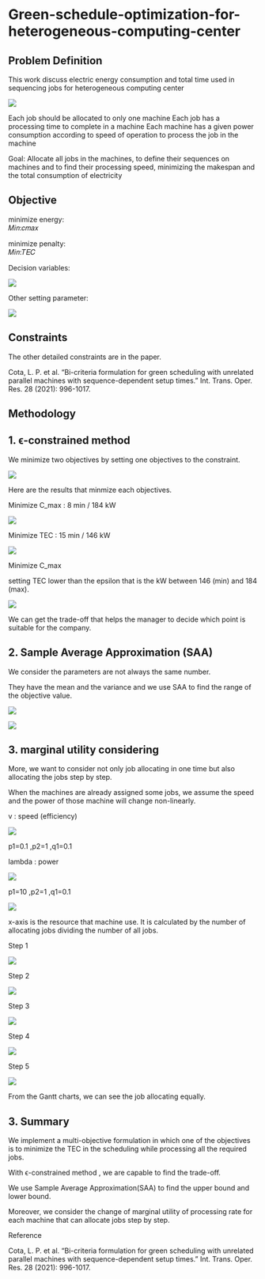 # Green-schedule-optimization-for-heterogeneous-computing-center
## Problem Definition
This work discuss electric energy consumption and total time used in sequencing jobs for heterogeneous computing center

![](https://github.com/EE91941387EE/Green-schedule-optimization-for-heterogeneous-computing-center/blob/main/images/%E5%9C%96%E7%89%871.png)  

Each job should be allocated to only one machine
Each job has a processing time to complete in a machine
Each machine has a given power consumption according to speed of operation to process the job in the machine

Goal: Allocate all jobs in the machines, to define their sequences on machines and to find their processing speed, minimizing the makespan and the total consumption of electricity

## Objective

minimize energy:                                               
𝑀𝑖𝑛:𝑐𝑚𝑎𝑥
 
minimize penalty:                                              
𝑀𝑖𝑛:𝑇𝐸𝐶

Decision variables:

![](https://github.com/EE91941387EE/Green-schedule-optimization-for-heterogeneous-computing-center/blob/main/images/%E5%9C%96%E7%89%872.png)  

Other setting parameter:

![](https://github.com/EE91941387EE/Green-schedule-optimization-for-heterogeneous-computing-center/blob/main/images/%E5%9C%96%E7%89%874.png)  

## Constraints

The other detailed constraints are in the paper.

Cota, L. P. et al. “Bi-criteria formulation for green scheduling with unrelated parallel machines with sequence-dependent setup times.” Int. Trans. Oper. Res. 28 (2021): 996-1017.

## Methodology

## 1. ϵ-constrained method

We minimize two objectives by setting one objectives to the constraint.

![](https://github.com/EE91941387EE/Green-schedule-optimization-for-heterogeneous-computing-center/blob/main/images/%E5%9C%96%E7%89%875.png)

Here are the results that minmize each objectives.

Minimize C_max : 8 min / 184 kW

![](https://github.com/EE91941387EE/Green-schedule-optimization-for-heterogeneous-computing-center/blob/main/images/%E5%9C%96%E7%89%876.png)

Minimize TEC : 15 min / 146 kW

![](https://github.com/EE91941387EE/Green-schedule-optimization-for-heterogeneous-computing-center/blob/main/images/%E5%9C%96%E7%89%877.png)

Minimize C_max

setting TEC lower than the epsilon that is the kW between 146 (min) and 184 (max).

![](https://github.com/EE91941387EE/Green-schedule-optimization-for-heterogeneous-computing-center/blob/main/images/%E5%9C%96%E7%89%878.png)

We can get the trade-off that helps the manager to decide which point is suitable for the company.

## 2. Sample Average Approximation (SAA)

We consider the parameters are not always the same number.

They have the mean and the variance and we use SAA to find the range of the objective value.

![](https://github.com/EE91941387EE/Green-schedule-optimization-for-heterogeneous-computing-center/blob/main/images/%E5%9C%96%E7%89%879.png)

![](https://github.com/EE91941387EE/Green-schedule-optimization-for-heterogeneous-computing-center/blob/main/images/%E5%9C%96%E7%89%8710.png)

## 3. marginal utility considering

More, we want to consider not only job allocating in one time but also allocating the jobs step by step.

When the machines are already assigned some jobs, we assume the speed and the power of those machine will change non-linearly.

v : speed (efficiency)

![](https://github.com/EE91941387EE/Green-schedule-optimization-for-heterogeneous-computing-center/blob/main/images/v_formula.png)

p1=0.1 ,p2=1 ,q1=0.1

lambda : power

![](https://github.com/EE91941387EE/Green-schedule-optimization-for-heterogeneous-computing-center/blob/main/images/lambda_formula.png)

p1=10 ,p2=1 ,q1=0.1

![](https://github.com/EE91941387EE/Green-schedule-optimization-for-heterogeneous-computing-center/blob/main/images/%E5%9C%96%E7%89%8711.png)

x-axis is the resource that machine use. It is calculated by the number of allocating jobs dividing the number of all jobs.

Step 1

![](https://github.com/EE91941387EE/Green-schedule-optimization-for-heterogeneous-computing-center/blob/main/images/%E5%9C%96%E7%89%8712.png)

Step 2

![](https://github.com/EE91941387EE/Green-schedule-optimization-for-heterogeneous-computing-center/blob/main/images/%E5%9C%96%E7%89%8713.png)

Step 3

![](https://github.com/EE91941387EE/Green-schedule-optimization-for-heterogeneous-computing-center/blob/main/images/%E5%9C%96%E7%89%8714.png)

Step 4

![](https://github.com/EE91941387EE/Green-schedule-optimization-for-heterogeneous-computing-center/blob/main/images/%E5%9C%96%E7%89%8715.png)

Step 5

![](https://github.com/EE91941387EE/Green-schedule-optimization-for-heterogeneous-computing-center/blob/main/images/%E5%9C%96%E7%89%8716.png)

From the Gantt charts, we can see the job allocating equally.

## 3. Summary

We implement a multi-objective formulation in which one of the objectives is to minimize the TEC in the scheduling while processing all the required jobs.

With ϵ-constrained method , we are capable to find the trade-off.

We use Sample Average Approximation(SAA) to find the upper bound and lower bound.

Moreover, we consider the change of marginal utility of processing rate for each machine that can allocate jobs step by step.

Reference

Cota, L. P. et al. “Bi-criteria formulation for green scheduling with unrelated parallel machines with sequence-dependent setup times.” Int. Trans. Oper. Res. 28 (2021): 996-1017.
